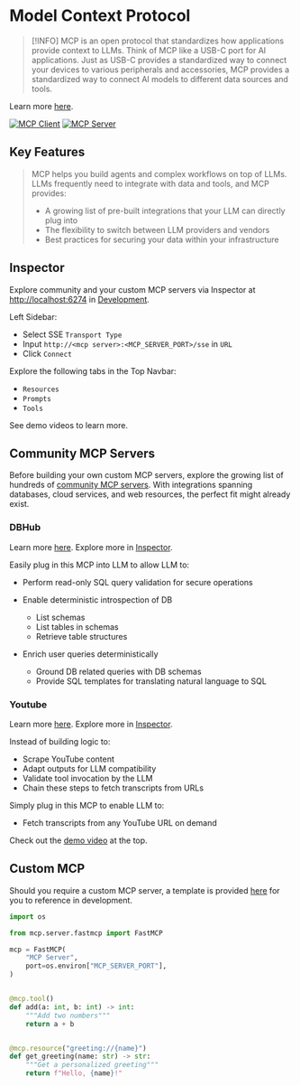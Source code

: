 # Model Context Protocol

> [!INFO]
> MCP is an open protocol that standardizes how applications provide context to LLMs. Think of MCP like a USB-C port for AI applications. Just as USB-C provides a standardized way to connect your devices to various peripherals and accessories, MCP provides a standardized way to connect AI models to different data sources and tools.

Learn more [here](https://modelcontextprotocol.io/introduction).

[![MCP Client](https://img.shields.io/github/stars/modelcontextprotocol/python-sdk?logo=modelcontextprotocol&label=MCP-Client)](https://github.com/modelcontextprotocol/python-sdk) [![MCP Server](https://img.shields.io/github/stars/modelcontextprotocol/servers?logo=modelcontextprotocol&label=MCP-Servers)](https://github.com/modelcontextprotocol/servers)

## Key Features

> MCP helps you build agents and complex workflows on top of LLMs. LLMs frequently need to integrate with data and tools, and MCP provides:
>
> -   A growing list of pre-built integrations that your LLM can directly plug into
> -   The flexibility to switch between LLM providers and vendors
> -   Best practices for securing your data within your infrastructure

## Inspector

Explore community and your custom MCP servers via Inspector at [http://localhost:6274](http://localhost:6274) in [Development](./quick-start#development).

Left Sidebar:

-   Select SSE `Transport Type`
-   Input `http://<mcp server>:<MCP_SERVER_PORT>/sse` in `URL`
-   Click `Connect`

Explore the following tabs in the Top Navbar:

-   `Resources`
-   `Prompts`
-   `Tools`

See demo videos to learn more.

## Community MCP Servers

Before building your own custom MCP servers, explore the growing list of hundreds of [community MCP servers](https://github.com/modelcontextprotocol/servers). With integrations spanning databases, cloud services, and web resources, the perfect fit might already exist.

### DBHub

Learn more [here](https://github.com/bytebase/dbhub). Explore more in [Inspector](#inspector).

Easily plug in this MCP into LLM to allow LLM to:

-   Perform read-only SQL query validation for secure operations

-   Enable deterministic introspection of DB

    -   List schemas
    -   List tables in schemas
    -   Retrieve table structures

-   Enrich user queries deterministically
    -   Ground DB related queries with DB schemas
    -   Provide SQL templates for translating natural language to SQL

### Youtube

Learn more [here](https://github.com/Klavis-AI/klavis/tree/main/mcp_servers/youtube). Explore more in [Inspector](#inspector).

Instead of building logic to:

-   Scrape YouTube content
-   Adapt outputs for LLM compatibility
-   Validate tool invocation by the LLM
-   Chain these steps to fetch transcripts from URLs

Simply plug in this MCP to enable LLM to:

-   Fetch transcripts from any YouTube URL on demand

Check out the [demo video](#video-demo) at the top.

## Custom MCP

Should you require a custom MCP server, a template is provided [here](https://github.com/sb4486/OrchestrAI/blob/main/backend/shared_mcp/tools.py) for you to reference in development.

```python
import os

from mcp.server.fastmcp import FastMCP

mcp = FastMCP(
    "MCP Server",
    port=os.environ["MCP_SERVER_PORT"],
)


@mcp.tool()
def add(a: int, b: int) -> int:
    """Add two numbers"""
    return a + b


@mcp.resource("greeting://{name}")
def get_greeting(name: str) -> str:
    """Get a personalized greeting"""
    return f"Hello, {name}!"
```
